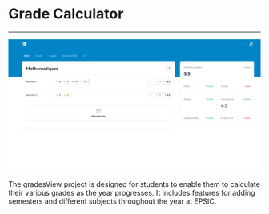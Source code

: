# Grade Calculator <Badge type="tip" text="React" />

---

![todo liste](../images/grades-calculator.png)

The gradesView project is designed for students to enable them to calculate their various grades as the year progresses. It includes features for adding semesters and different subjects throughout the year at EPSIC.





